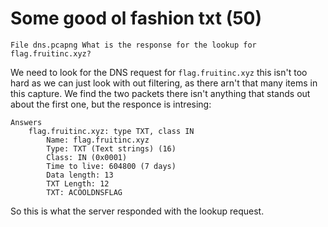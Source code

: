 # Some good ol fashion txt (50)
`File dns.pcapng What is the response for the lookup for flag.fruitinc.xyz?`

We need to look for the DNS request for `flag.fruitinc.xyz` this isn't too hard as we can just look with out filtering, as there arn't that many items in this capture.
We find the two packets there isn't anything that stands out about the first one, but the responce is intresing:
```
Answers
    flag.fruitinc.xyz: type TXT, class IN
        Name: flag.fruitinc.xyz
        Type: TXT (Text strings) (16)
        Class: IN (0x0001)
        Time to live: 604800 (7 days)
        Data length: 13
        TXT Length: 12
        TXT: ACOOLDNSFLAG
```
So this is what the server responded with the lookup request.
